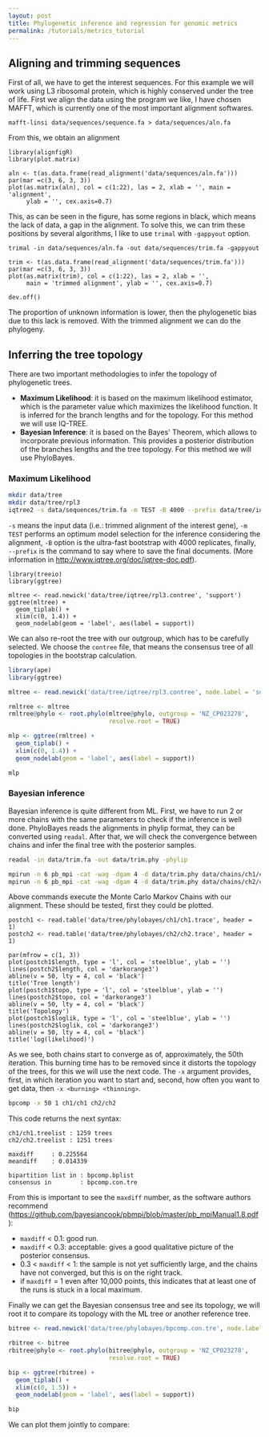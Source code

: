```yaml
---
layout: post
title: Phylogenetic inference and regression for genomic metrics
permalink: /tutorials/metrics_tutorial
---
```


## Aligning and trimming sequences

First of all, we have to get the interest sequences. For this example we will work using L3 ribosomal protein, which is highly conserved under the tree of life. First we align the data using the program we like, I have chosen MAFFT, which is currently one of the most important alignment softwares.

~~~{bash, eval=FALSE}
mafft-linsi data/sequences/sequence.fa > data/sequences/aln.fa
~~~

From this, we obtain an alignment

~~~ R, echo=FALSE, fig.width=14, fig.height=6}
library(alignfigR)
library(plot.matrix)

aln <- t(as.data.frame(read_alignment('data/sequences/aln.fa')))
par(mar =c(3, 6, 3, 3))
plot(as.matrix(aln), col = c(1:22), las = 2, xlab = '', main = 'alignment',
     ylab = '', cex.axis=0.7)
~~~

This, as can be seen in the figure, has some regions in black, which means the lack of data, a gap in the alignment. To solve this, we can trim these positions by several algorithms, I like to use `trimal` with `-gappyout` option.

~~~{bash, eval=FALSE}
trimal -in data/sequences/aln.fa -out data/sequences/trim.fa -gappyout
~~~

~~~ R, echo=FALSE, fig.width=14, fig.height=6}
trim <- t(as.data.frame(read_alignment('data/sequences/trim.fa')))
par(mar =c(3, 6, 3, 3))
plot(as.matrix(trim), col = c(1:22), las = 2, xlab = '',
     main = 'trimmed alignment', ylab = '', cex.axis=0.7)
~~~

~~~ R, include=FALSE}
dev.off()
~~~

The proportion of unknown information is lower, then the phylogenetic bias due to this lack is removed. With the trimmed alignment we can do the phylogeny.

## Inferring the tree topology

There are two important methodologies to infer the topology of phylogenetic trees.

* **Maximum Likelihood**: it is based on the maximum likelihood estimator, which is the parameter value which maximizes the likelihood function. It is inferred for the branch lengths and for the topology. For this method we will use IQ-TREE.
* **Bayesian Inference**: it is based on the Bayes' Theorem, which allows to incorporate previous information. This provides a posterior distribution of the branches lengths and the tree topology. For this method we will use PhyloBayes.

### Maximum Likelihood
~~~ bash
mkdir data/tree
mkdir data/tree/rpl3
iqtree2 -s data/sequences/trim.fa -m TEST -B 4000 --prefix data/tree/iqtree/rpl3
~~~

`-s` means the input data (i.e.: trimmed alignment of the interest gene), `-m TEST` performs an optimum model selection for the inference considering the alignment, `-B` option is the ultra-fast bootstrap with 4000 replicates, finally, `--prefix` is the command to say where to save the final documents. (More information in http://www.iqtree.org/doc/iqtree-doc.pdf).

~~~{R, echo=FALSE, fig.width=6, fig.height=8}
library(treeio)
library(ggtree)

mltree <- read.newick('data/tree/iqtree/rpl3.contree', 'support')
ggtree(mltree) +
  geom_tiplab() +
  xlim(c(0, 1.4)) +
  geom_nodelab(geom = 'label', aes(label = support))
~~~

We can also re-root the tree with our outgroup, which has to be carefully selected. We choose the `contree` file, that means the consensus tree of all topologies in the bootstrap calculation.

~~~ R
library(ape)
library(ggtree)

mltree <- read.newick('data/tree/iqtree/rpl3.contree', node.label = 'support')

rmltree <- mltree
rmltree@phylo <- root.phylo(mltree@phylo, outgroup = 'NZ_CP023278',
                            resolve.root = TRUE)

mlp <- ggtree(rmltree) +
  geom_tiplab() +
  xlim(c(0, 1.4)) +
  geom_nodelab(geom = 'label', aes(label = support))

mlp
~~~

### Bayesian inference

Bayesian inference is quite different from ML. First, we have to run 2 or more chains with the same parameters to check if the inference is well done. PhyloBayes reads the alignments in phylip format, they can be converted using `readal`. After that, we will check the convergence between chains and infer the final tree with the posterior samples.

~~~ bash
readal -in data/trim.fa -out data/trim.phy -phylip

mpirun -n 6 pb_mpi -cat -wag -dgam 4 -d data/trim.phy data/chains/ch1/ch1
mpirun -n 6 pb_mpi -cat -wag -dgam 4 -d data/trim.phy data/chains/ch2/ch2
~~~

Above commands execute the Monte Carlo Markov Chains with our alignment. These should be tested, first they could be plotted.

~~~ R, fig.width=12, fig.height=3}
postch1 <- read.table('data/tree/phylobayes/ch1/ch1.trace', header = 1)
postch2 <- read.table('data/tree/phylobayes/ch2/ch2.trace', header = 1)

par(mfrow = c(1, 3))
plot(postch1$length, type = 'l', col = 'steelblue', ylab = '')
lines(postch2$length, col = 'darkorange3')
abline(v = 50, lty = 4, col = 'black')
title('Tree length')
plot(postch1$topo, type = 'l', col = 'steelblue', ylab = '')
lines(postch2$topo, col = 'darkorange3')
abline(v = 50, lty = 4, col = 'black')
title('Topology')
plot(postch1$loglik, type = 'l', col = 'steelblue', ylab = '')
lines(postch2$loglik, col = 'darkorange3')
abline(v = 50, lty = 4, col = 'black')
title('log(likelihood)')
~~~

As we see, both chains start to converge as of, approximately, the 50th iteration. This burning time has to be removed since it distorts the topology of the trees, for this we will use the next code. The `-x` argument provides, first, in which iteration you want to start and, second, how often you want to get data, then `-x <burning> <thinning>`.

~~~ bash
bpcomp -x 50 1 ch1/ch1 ch2/ch2
~~~

This code returns the next syntax:

~~~
ch1/ch1.treelist : 1259 trees
ch2/ch2.treelist : 1251 trees

maxdiff     : 0.225564
meandiff    : 0.014339

bipartition list in : bpcomp.bplist
consensus in        : bpcomp.con.tre
~~~

From this is important to see the `maxdiff` number, as the software authors recommend (https://github.com/bayesiancook/pbmpi/blob/master/pb_mpiManual1.8.pdf):

* `maxdiff` < 0.1:  good run.
* `maxdiff` < 0.3:  acceptable:  gives a good qualitative picture of the posterior consensus.
* 0.3 < `maxdiff` < 1:  the sample is not yet sufficiently large, and the chains have not converged, but this is on the right track.
* if `maxdiff` = 1 even after 10,000 points, this indicates that at least one of the runs is stuck in a local maximum.

Finally we can get the Bayesian consensus tree and see its topology, we will root it to compare its topology with the ML tree or another reference tree.

~~~ R
bitree <- read.newick('data/tree/phylobayes/bpcomp.con.tre', node.label = 'support')

rbitree <- bitree
rbitree@phylo <- root.phylo(bitree@phylo, outgroup = 'NZ_CP023278',
                            resolve.root = TRUE)

bip <- ggtree(rbitree) +
  geom_tiplab() +
  xlim(c(0, 1.5)) +
  geom_nodelab(geom = 'label', aes(label = support))

bip
~~~

We can plot them jointly to compare:
